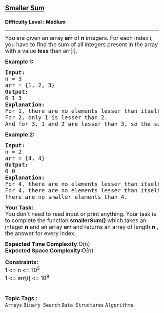 <h2><a href="https://practice.geeksforgeeks.org/problems/5877fde1c8e1029658845cd4bc94066ac1d4b09b/1">Smaller Sum</a></h2><h3>Difficulty Level : Medium</h3><hr><div class="problems_problem_content__Xm_eO"><p><span style="font-size:18px">You are given an array <strong>arr</strong> of <strong>n</strong> integers. For each index i, you have to find the sum of all integers present in the array with a value <strong>less</strong> than arr[i].</span></p>

<p><strong><span style="font-size:18px">Example 1:</span></strong></p>

<pre><span style="font-size:18px"><strong>Input:</strong>
n = 3
arr = {1, 2, 3}
<strong>Output:</strong>
0 1 3
<strong>Explanation:</strong>
For 1, there are no elements lesser than itself.
For 2, only 1 is lesser than 2.
And for 3, 1 and 2 are lesser than 3, so the sum is 3.</span></pre>

<p><strong><span style="font-size:18px">Example 2:</span></strong></p>

<pre><span style="font-size:18px"><strong>Input:</strong>
n = 2
arr = {4, 4}
<strong>Output:</strong>
0 0
<strong>Explanation:
</strong>For 4, there are no elements lesser than itself. 
For 4, there are no elements lesser than itself.
There are no smaller elements than 4.</span></pre>

<p><span style="font-size:18px"><strong>Your Task:</strong><br>
You don't need to read input or print anything. Your task is to complete the function <strong>smallerSum()</strong> which takes an integer&nbsp;<strong>n</strong>&nbsp;and an array <strong>arr</strong>&nbsp;and returns&nbsp;an array of length <strong>n</strong> , the answer for every index.</span></p>

<p><span style="font-size:18px"><strong>Expected Time Complexity</strong>:O(n)</span><br>
<span style="font-size:18px"><strong>Expected Space Complexity</strong>:O(n)</span><br>
<br>
<span style="font-size:18px"><strong>Constraints:</strong><br>
1 &lt;= n &lt;= 10<sup>5</sup><br>
1 &lt;= arr[i] &lt;= 10<sup>9</sup></span></p>
</div><br><p><span style=font-size:18px><strong>Topic Tags : </strong><br><code>Arrays</code>&nbsp;<code>Binary Search</code>&nbsp;<code>Data Structures</code>&nbsp;<code>Algorithms</code>&nbsp;